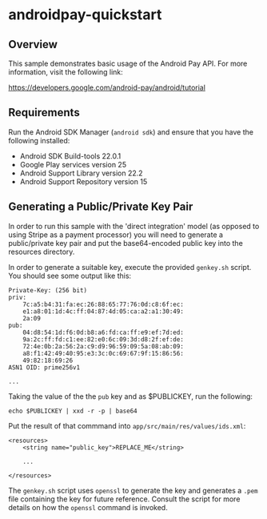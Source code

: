 # androidpay-quickstart

## Overview
This sample demonstrates basic usage of the Android Pay API.  For more information, visit the following link:

https://developers.google.com/android-pay/android/tutorial

## Requirements
Run the Android SDK Manager (`android sdk`) and ensure that you have the following installed:

  * Android SDK Build-tools 22.0.1
  * Google Play services version 25
  * Android Support Library version 22.2
  * Android Support Repository version 15

## Generating a Public/Private Key Pair
In order to run this sample with the 'direct integration' model (as opposed to using Stripe as a
payment processor) you will need to generate a public/private key pair and put the base64-encoded
public key into the resources directory.

In order to generate a suitable key, execute the provided `genkey.sh` script.  You should see
some output like this:

```
Private-Key: (256 bit)
priv:
    7c:a5:b4:31:fa:ec:26:88:65:77:76:0d:c8:6f:ec:
    e1:a8:01:1d:4c:ff:04:87:4d:05:ca:a2:a1:30:49:
    2a:09
pub:
    04:d8:54:1d:f6:0d:b8:a6:fd:ca:ff:e9:ef:7d:ed:
    9a:2c:ff:fd:c1:ee:82:e0:6c:09:3d:d8:2f:ef:de:
    72:4e:0b:2a:56:2a:c9:d9:96:59:09:5a:08:ab:09:
    a8:f1:42:49:40:95:e3:3c:0c:69:67:9f:15:86:56:
    49:82:18:69:26
ASN1 OID: prime256v1

...
```

Taking the value of the the `pub` key and as $PUBLICKEY, run the following:

```
echo $PUBLICKEY | xxd -r -p | base64
```

Put the result of that commmand into `app/src/main/res/values/ids.xml`:

```
<resources>
    <string name="public_key">REPLACE_ME</string>

    ...

</resources>
```

The `genkey.sh` script uses `openssl` to generate the key and generates a `.pem` file containing
the key for future reference. Consult the script for more details on how the `openssl` command is
invoked.

